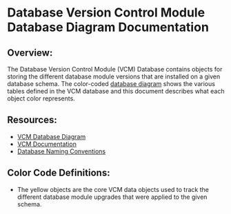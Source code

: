 # Database Version Control Module Database Diagram Documentation

## Overview:
The Database Version Control Module (VCM) Database contains objects for storing the different database module versions that are installed on a given database schema.  The color-coded [database diagram](./data_model/DB_version_control.pdf) shows the various tables defined in the VCM database and this document describes what each object color represents.

## Resources:
- [VCM Database Diagram](./data_model/DB_version_control.pdf)
- [VCM Documentation](./DB%20Version%20Control%20Module%20Documentation.docx)
- [Database Naming Conventions](./DB%20Version%20Control%20Module%20DB%20Naming%20Conventions.docx)

## Color Code Definitions:
- The yellow objects are the core VCM data objects used to track the different database module upgrades that were applied to the given schema.  
